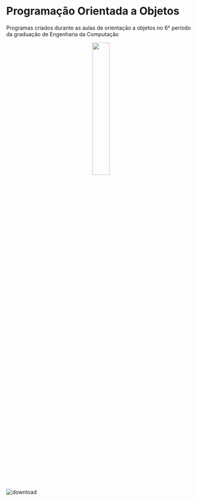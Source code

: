 
# Programação Orientada a Objetos

Programas criados durante as aulas de orientação a objetos no 6° período da graduação de Engenharia da Computação  
  
  
  
  
<p align=center>
        <img src="https://user-images.githubusercontent.com/55721845/233658188-7acbfb86-33e7-4208-a070-1f59e7862508.png" width=30%>
</p>

![download](https://user-images.githubusercontent.com/55721845/233658188-7acbfb86-33e7-4208-a070-1f59e7862508.png)


